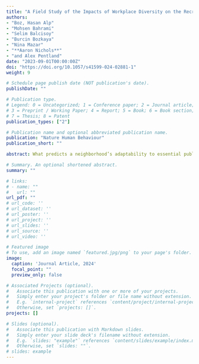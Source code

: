 ```yaml
---
title: "A Field Study of the Impacts of Workplace Diversity on the Recruitment of Minority Group Members"
authors: 
- "Boz, Hasan Alp"
- "Mohsen Bahrami" 
- "Selim Balcisoy"
- "Burcin Bozkaya"
- "Nina Mazar"
- "**Aaron Nichols**"
- "and Alex Pentland"
date: "2023-09-01T00:00:00Z"
doi: "https://doi.org/10.1057/s41599-024-02881-1"
weight: 9

# Schedule page publish date (NOT publication's date).
publishDate: ""

# Publication type.
# Legend: 0 = Uncategorized; 1 = Conference paper; 2 = Journal article;
# 3 = Preprint / Working Paper; 4 = Report; 5 = Book; 6 = Book section;
# 7 = Thesis; 8 = Patent
publication_types: ["2"]

# Publication name and optional abbreviated publication name.
publication: "Nature Human Behaviour"
publication_short: ""

abstract: What predicts a neighborhood’s adaptability to essential public health policies and shelter-in-place regulations that prevent the harmful spread of COVID-19? To answer this question, we present a novel application of human mobility patterns and human behavior in a network setting. We analyze 2 years of mobility data (January 2019 to December 2020) from New York City and construct weekly mobility networks between census block groups based on aggregated point-of-interest visit patterns. Our results indicate that neighborhoods’ socioeconomic and geographic characteristics play a significant role in predicting their adaptability to active shelter-in-place policies. Our simulation outcomes reveal that, alongside factors such as race, education, and income, the geographical attributes of neighborhoods, such as access to amenities that satisfy community needs are equally important factors in predicting neighborhood adaptability to public health policies. These findings offer valuable insights that can enhance urban planning strategies, thereby aiding pandemic mitigation efforts and fostering increased adaptability of urban areas in the face of exogenous shocks like the COVID-19 pandemic.

# Summary. An optional shortened abstract.
summary: ""

# links:
# - name: ""
#   url: ""
url_pdf: ""
# url_code: ''
# url_dataset: ''
# url_poster: ''
# url_project: ''
# url_slides: ''
# url_source: ''
# url_video: ''

# Featured image
# To use, add an image named `featured.jpg/png` to your page's folder. 
image:
  caption: 'Journal Article, 2024'
  focal_point: ""
  preview_only: false

# Associated Projects (optional).
#   Associate this publication with one or more of your projects.
#   Simply enter your project's folder or file name without extension.
#   E.g. `internal-project` references `content/project/internal-project/index.md`.
#   Otherwise, set `projects: []`.
projects: []

# Slides (optional).
#   Associate this publication with Markdown slides.
#   Simply enter your slide deck's filename without extension.
#   E.g. `slides: "example"` references `content/slides/example/index.md`.
#   Otherwise, set `slides: ""`.
# slides: example
---
```

